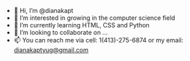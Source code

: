 - 👋 Hi, I’m @dianakapt
- 👀 I’m interested in growing in the computer science field 
- 🌱 I’m currently learning HTML, CSS and Python
- 💞️ I’m looking to collaborate on ...
- 📫 You can reach me via cell: 1(413)-275-6874 or my email: dianakaptyug@gmail.com

<!---
dianakapt/dianakapt is a ✨ special ✨ repository because its `README.md` (this file) appears on your GitHub profile.
You can click the Preview link to take a look at your changes.
--->
